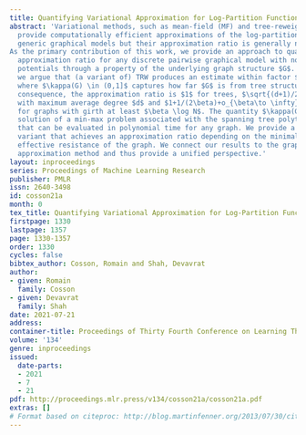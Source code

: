 ```yaml
---
title: Quantifying Variational Approximation for Log-Partition Function
abstract: 'Variational methods, such as mean-field (MF) and tree-reweighted (TRW),
  provide computationally efficient approximations of the log-partition function for
  generic graphical models but their approximation ratio is generally not quantified. 
As the primary contribution of this work, we provide an approach to quantify their
  approximation ratio for any discrete pairwise graphical model with non-negative
  potentials through a property of the underlying graph structure $G$. Specifically,
  we argue that (a variant of) TRW produces an estimate within factor $1/\sqrt{\kappa(G)}$
  where $\kappa(G) \in (0,1]$ captures how far $G$ is from tree structure. As a
  consequence, the approximation ratio is $1$ for trees, $\sqrt{(d+1)/2}$ for graphs
  with maximum average degree $d$ and $1+1/(2\beta)+o_{\beta\to \infty}(1/\beta)$
  for graphs with girth at least $\beta \log N$. The quantity $\kappa(G)$ is the
  solution of a min-max problem associated with the spanning tree polytope of $G$
  that can be evaluated in polynomial time for any graph. We provide a near linear-time
  variant that achieves an approximation ratio depending on the minimal (across edges)
  effective resistance of the graph. We connect our results to the graph partition
  approximation method and thus provide a unified perspective.'
layout: inproceedings
series: Proceedings of Machine Learning Research
publisher: PMLR
issn: 2640-3498
id: cosson21a
month: 0
tex_title: Quantifying Variational Approximation for Log-Partition Function
firstpage: 1330
lastpage: 1357
page: 1330-1357
order: 1330
cycles: false
bibtex_author: Cosson, Romain and Shah, Devavrat
author:
- given: Romain
  family: Cosson
- given: Devavrat
  family: Shah
date: 2021-07-21
address:
container-title: Proceedings of Thirty Fourth Conference on Learning Theory
volume: '134'
genre: inproceedings
issued:
  date-parts:
  - 2021
  - 7
  - 21
pdf: http://proceedings.mlr.press/v134/cosson21a/cosson21a.pdf
extras: []
# Format based on citeproc: http://blog.martinfenner.org/2013/07/30/citeproc-yaml-for-bibliographies/
---
```

